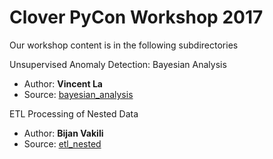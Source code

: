 # Clover PyCon Workshop 2017

Our workshop content is in the following subdirectories

Unsupervised Anomaly Detection: Bayesian Analysis
* Author: **Vincent La**
* Source: [bayesian_analysis](./bayesian_analysis)

ETL Processing of Nested Data
* Author: **Bijan Vakili**
* Source: [etl_nested](./etl_nested)
